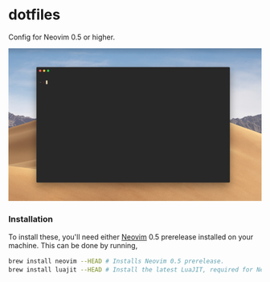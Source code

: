 # dotfiles

Config for Neovim 0.5 or higher.

<p align="center">
  <img src="screenshot.png" alt="Screenshot of terminal" title="Screenshot of terminal">
</p>

### Installation

To install these, you'll need either [Neovim](https://neovim.io/) 0.5 prerelease installed on your machine. This can be done by running,

```sh
brew install neovim --HEAD # Installs Neovim 0.5 prerelease.
brew install luajit --HEAD # Install the latest LuaJIT, required for Neovim to work on macOS Catalina.
```
